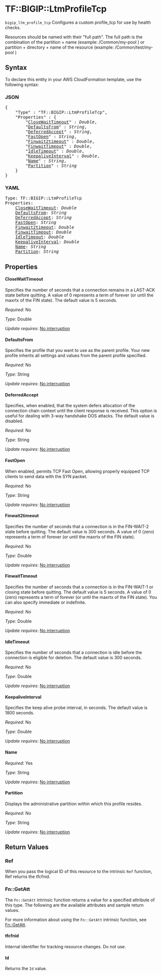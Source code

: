 # TF::BIGIP::LtmProfileTcp

`bigip_ltm_profile_tcp` Configures a custom profile_tcp for use by health checks.

Resources should be named with their "full path". The full path is the combination of the partition + name (example: /Common/my-pool ) or  partition + directory + name of the resource  (example: /Common/test/my-pool )

## Syntax

To declare this entity in your AWS CloudFormation template, use the following syntax:

### JSON

<pre>
{
    "Type" : "TF::BIGIP::LtmProfileTcp",
    "Properties" : {
        "<a href="#closewaittimeout" title="CloseWaitTimeout">CloseWaitTimeout</a>" : <i>Double</i>,
        "<a href="#defaultsfrom" title="DefaultsFrom">DefaultsFrom</a>" : <i>String</i>,
        "<a href="#deferredaccept" title="DeferredAccept">DeferredAccept</a>" : <i>String</i>,
        "<a href="#fastopen" title="FastOpen">FastOpen</a>" : <i>String</i>,
        "<a href="#finwait2timeout" title="Finwait2timeout">Finwait2timeout</a>" : <i>Double</i>,
        "<a href="#finwaittimeout" title="FinwaitTimeout">FinwaitTimeout</a>" : <i>Double</i>,
        "<a href="#idletimeout" title="IdleTimeout">IdleTimeout</a>" : <i>Double</i>,
        "<a href="#keepaliveinterval" title="KeepaliveInterval">KeepaliveInterval</a>" : <i>Double</i>,
        "<a href="#name" title="Name">Name</a>" : <i>String</i>,
        "<a href="#partition" title="Partition">Partition</a>" : <i>String</i>
    }
}
</pre>

### YAML

<pre>
Type: TF::BIGIP::LtmProfileTcp
Properties:
    <a href="#closewaittimeout" title="CloseWaitTimeout">CloseWaitTimeout</a>: <i>Double</i>
    <a href="#defaultsfrom" title="DefaultsFrom">DefaultsFrom</a>: <i>String</i>
    <a href="#deferredaccept" title="DeferredAccept">DeferredAccept</a>: <i>String</i>
    <a href="#fastopen" title="FastOpen">FastOpen</a>: <i>String</i>
    <a href="#finwait2timeout" title="Finwait2timeout">Finwait2timeout</a>: <i>Double</i>
    <a href="#finwaittimeout" title="FinwaitTimeout">FinwaitTimeout</a>: <i>Double</i>
    <a href="#idletimeout" title="IdleTimeout">IdleTimeout</a>: <i>Double</i>
    <a href="#keepaliveinterval" title="KeepaliveInterval">KeepaliveInterval</a>: <i>Double</i>
    <a href="#name" title="Name">Name</a>: <i>String</i>
    <a href="#partition" title="Partition">Partition</a>: <i>String</i>
</pre>

## Properties

#### CloseWaitTimeout

Specifies the number of seconds that a connection remains in a LAST-ACK state before quitting. A value of 0 represents a term of forever (or until the maxrtx of the FIN state). The default value is 5 seconds.

_Required_: No

_Type_: Double

_Update requires_: [No interruption](https://docs.aws.amazon.com/AWSCloudFormation/latest/UserGuide/using-cfn-updating-stacks-update-behaviors.html#update-no-interrupt)

#### DefaultsFrom

Specifies the profile that you want to use as the parent profile. Your new profile inherits all settings and values from the parent profile specified.

_Required_: No

_Type_: String

_Update requires_: [No interruption](https://docs.aws.amazon.com/AWSCloudFormation/latest/UserGuide/using-cfn-updating-stacks-update-behaviors.html#update-no-interrupt)

#### DeferredAccept

Specifies, when enabled, that the system defers allocation of the connection chain context until the client response is received. This option is useful for dealing with 3-way handshake DOS attacks. The default value is disabled.

_Required_: No

_Type_: String

_Update requires_: [No interruption](https://docs.aws.amazon.com/AWSCloudFormation/latest/UserGuide/using-cfn-updating-stacks-update-behaviors.html#update-no-interrupt)

#### FastOpen

When enabled, permits TCP Fast Open, allowing properly equipped TCP clients to send data with the SYN packet.

_Required_: No

_Type_: String

_Update requires_: [No interruption](https://docs.aws.amazon.com/AWSCloudFormation/latest/UserGuide/using-cfn-updating-stacks-update-behaviors.html#update-no-interrupt)

#### Finwait2timeout

Specifies the number of seconds that a connection is in the FIN-WAIT-2 state before quitting. The default value is 300 seconds. A value of 0 (zero) represents a term of forever (or until the maxrtx of the FIN state).

_Required_: No

_Type_: Double

_Update requires_: [No interruption](https://docs.aws.amazon.com/AWSCloudFormation/latest/UserGuide/using-cfn-updating-stacks-update-behaviors.html#update-no-interrupt)

#### FinwaitTimeout

Specifies the number of seconds that a connection is in the FIN-WAIT-1 or closing state before quitting. The default value is 5 seconds. A value of 0 (zero) represents a term of forever (or until the maxrtx of the FIN state). You can also specify immediate or indefinite.

_Required_: No

_Type_: Double

_Update requires_: [No interruption](https://docs.aws.amazon.com/AWSCloudFormation/latest/UserGuide/using-cfn-updating-stacks-update-behaviors.html#update-no-interrupt)

#### IdleTimeout

Specifies the number of seconds that a connection is idle before the connection is eligible for deletion. The default value is 300 seconds.

_Required_: No

_Type_: Double

_Update requires_: [No interruption](https://docs.aws.amazon.com/AWSCloudFormation/latest/UserGuide/using-cfn-updating-stacks-update-behaviors.html#update-no-interrupt)

#### KeepaliveInterval

Specifies the keep alive probe interval, in seconds. The default value is 1800 seconds.

_Required_: No

_Type_: Double

_Update requires_: [No interruption](https://docs.aws.amazon.com/AWSCloudFormation/latest/UserGuide/using-cfn-updating-stacks-update-behaviors.html#update-no-interrupt)

#### Name

_Required_: Yes

_Type_: String

_Update requires_: [No interruption](https://docs.aws.amazon.com/AWSCloudFormation/latest/UserGuide/using-cfn-updating-stacks-update-behaviors.html#update-no-interrupt)

#### Partition

Displays the administrative partition within which this profile resides.

_Required_: No

_Type_: String

_Update requires_: [No interruption](https://docs.aws.amazon.com/AWSCloudFormation/latest/UserGuide/using-cfn-updating-stacks-update-behaviors.html#update-no-interrupt)

## Return Values

### Ref

When you pass the logical ID of this resource to the intrinsic `Ref` function, Ref returns the tfcfnid.

### Fn::GetAtt

The `Fn::GetAtt` intrinsic function returns a value for a specified attribute of this type. The following are the available attributes and sample return values.

For more information about using the `Fn::GetAtt` intrinsic function, see [Fn::GetAtt](https://docs.aws.amazon.com/AWSCloudFormation/latest/UserGuide/intrinsic-function-reference-getatt.html).

#### tfcfnid

Internal identifier for tracking resource changes. Do not use.

#### Id

Returns the <code>Id</code> value.

